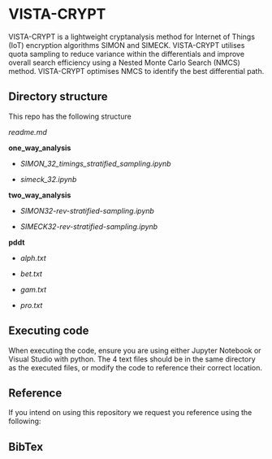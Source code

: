 # VISTA-CRYPT 
VISTA-CRYPT is a lightweight cryptanalysis method for Internet of Things (IoT) encryption algorithms SIMON and SIMECK. VISTA-CRYPT utilises quota sampling to reduce variance within the differentials and improve overall search efficiency using a Nested Monte Carlo Search (NMCS) method. VISTA-CRYPT optimises NMCS to identify the best differential path.

## Directory structure
This repo has the following structure

_readme.md_

__one_way_analysis__

*   _SIMON_32_timings_stratified_sampling.ipynb_
  
*  _simeck_32.ipynb_
  
__two_way_analysis__

*  _SIMON32-rev-stratified-sampling.ipynb_
  
*  _SIMECK32-rev-stratified-sampling.ipynb_
  
__pddt__

*  _alph.txt_
  
*  _bet.txt_
  
* _gam.txt_
  
*  _pro.txt_
  

## Executing code
When executing the code, ensure you are using either Jupyter Notebook or Visual Studio with python. The 4 text files should be in the same directory as the executed files, or modify the code to reference their correct location.

## Reference
If you intend on using this repository we request you reference using the following:

## BibTex
  
